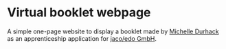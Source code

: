 # Virtual booklet webpage

A simple one-page website to display a booklet made by [Michelle Durhack](https://github.com/MichelleDurhack) as an apprenticeship application for [jaco/edo GmbH](https://www.jacoedo.de).
